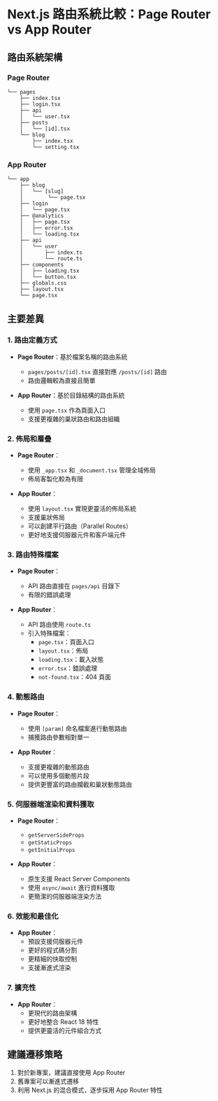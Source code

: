 # Next.js 路由系統比較：Page Router vs App Router

## 路由系統架構

### Page Router
```
└── pages
    ├── index.tsx
    ├── login.tsx
    ├── api
    │   └── user.tsx
    ├── posts
    │   └── [id].tsx
    └── blog
        ├── index.tsx
        └── setting.tsx
```

### App Router
```
└── app
    ├── blog
    │   └── [slug]
    │        └── page.tsx
    ├── login
    │   └── page.tsx
    ├── @analytics
    │   ├── page.tsx
    │   ├── error.tsx
    │   └── loading.tsx
    ├── api
    │   └── user
    │       ├── index.ts
    │       └── route.ts
    ├── components
    │   ├── loading.tsx
    │   └── button.tsx
    ├── globals.css
    ├── layout.tsx
    └── page.tsx
```

## 主要差異

### 1. 路由定義方式
- **Page Router**：基於檔案名稱的路由系統
  - `pages/posts/[id].tsx` 直接對應 `/posts/[id]` 路由
  - 路由邏輯較為直接且簡單

- **App Router**：基於目錄結構的路由系統
  - 使用 `page.tsx` 作為頁面入口
  - 支援更複雜的巢狀路由和路由組織

### 2. 佈局和層疊
- **Page Router**：
  - 使用 `_app.tsx` 和 `_document.tsx` 管理全域佈局
  - 佈局客製化較為有限

- **App Router**：
  - 使用 `layout.tsx` 實現更靈活的佈局系統
  - 支援巢狀佈局
  - 可以創建平行路由（Parallel Routes）
  - 更好地支援伺服器元件和客戶端元件

### 3. 路由特殊檔案
- **Page Router**：
  - API 路由直接在 `pages/api` 目錄下
  - 有限的錯誤處理

- **App Router**：
  - API 路由使用 `route.ts`
  - 引入特殊檔案：
    - `page.tsx`：頁面入口
    - `layout.tsx`：佈局
    - `loading.tsx`：載入狀態
    - `error.tsx`：錯誤處理
    - `not-found.tsx`：404 頁面

### 4. 動態路由
- **Page Router**：
  - 使用 `[param]` 命名檔案進行動態路由
  - 捕獲路由參數相對單一

- **App Router**：
  - 支援更複雜的動態路由
  - 可以使用多個動態片段
  - 提供更豐富的路由攔截和巢狀動態路由

### 5. 伺服器端渲染和資料獲取
- **Page Router**：
  - `getServerSideProps`
  - `getStaticProps`
  - `getInitialProps`

- **App Router**：
  - 原生支援 React Server Components
  - 使用 `async/await` 進行資料獲取
  - 更簡潔的伺服器端渲染方法

### 6. 效能和最佳化
- **App Router**：
  - 預設支援伺服器元件
  - 更好的程式碼分割
  - 更精細的快取控制
  - 支援漸進式渲染

### 7. 擴充性
- **App Router**：
  - 更現代的路由架構
  - 更好地整合 React 18 特性
  - 提供更靈活的元件組合方式

## 建議遷移策略
1. 對於新專案，建議直接使用 App Router
2. 舊專案可以漸進式遷移
3. 利用 Next.js 的混合模式，逐步採用 App Router 特性


